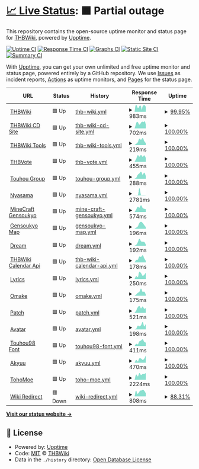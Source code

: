 # [📈 Live Status](https://thwiki.github.io/status): <!--live status--> **🟧 Partial outage**

This repository contains the open-source uptime monitor and status page for [THBWiki](https://thwiki.cc/), powered by [Upptime](https://github.com/upptime/upptime).

[![Uptime CI](https://github.com/thwiki/status/workflows/Uptime%20CI/badge.svg)](https://github.com/thwiki/status/actions?query=workflow%3A%22Uptime+CI%22)
[![Response Time CI](https://github.com/thwiki/status/workflows/Response%20Time%20CI/badge.svg)](https://github.com/thwiki/status/actions?query=workflow%3A%22Response+Time+CI%22)
[![Graphs CI](https://github.com/thwiki/status/workflows/Graphs%20CI/badge.svg)](https://github.com/thwiki/status/actions?query=workflow%3A%22Graphs+CI%22)
[![Static Site CI](https://github.com/thwiki/status/workflows/Static%20Site%20CI/badge.svg)](https://github.com/thwiki/status/actions?query=workflow%3A%22Static+Site+CI%22)
[![Summary CI](https://github.com/thwiki/status/workflows/Summary%20CI/badge.svg)](https://github.com/thwiki/status/actions?query=workflow%3A%22Summary+CI%22)

With [Upptime](https://upptime.js.org), you can get your own unlimited and free uptime monitor and status page, powered entirely by a GitHub repository. We use [Issues](https://github.com/thwiki/status/issues) as incident reports, [Actions](https://github.com/thwiki/status/actions) as uptime monitors, and [Pages](https://thwiki.github.io/status) for the status page.

<!--start: status pages-->
<!-- This summary is generated by Upptime (https://github.com/upptime/upptime) -->
<!-- Do not edit this manually, your changes will be overwritten -->
<!-- prettier-ignore -->
| URL | Status | History | Response Time | Uptime |
| --- | ------ | ------- | ------------- | ------ |
| <img alt="" src="https://icons.duckduckgo.com/ip3/thwiki.cc.ico" height="13"> [THBWiki](https://thwiki.cc/%E9%A6%96%E9%A1%B5) | 🟩 Up | [thb-wiki.yml](https://github.com/thwiki/status/commits/HEAD/history/thb-wiki.yml) | <details><summary><img alt="Response time graph" src="./graphs/thb-wiki/response-time-week.png" height="20"> 983ms</summary><br><a href="https://thwiki.github.io/status/history/thb-wiki"><img alt="Response time 2086" src="https://img.shields.io/endpoint?url=https%3A%2F%2Fraw.githubusercontent.com%2Fthwiki%2Fstatus%2FHEAD%2Fapi%2Fthb-wiki%2Fresponse-time.json"></a><br><a href="https://thwiki.github.io/status/history/thb-wiki"><img alt="24-hour response time 1125" src="https://img.shields.io/endpoint?url=https%3A%2F%2Fraw.githubusercontent.com%2Fthwiki%2Fstatus%2FHEAD%2Fapi%2Fthb-wiki%2Fresponse-time-day.json"></a><br><a href="https://thwiki.github.io/status/history/thb-wiki"><img alt="7-day response time 983" src="https://img.shields.io/endpoint?url=https%3A%2F%2Fraw.githubusercontent.com%2Fthwiki%2Fstatus%2FHEAD%2Fapi%2Fthb-wiki%2Fresponse-time-week.json"></a><br><a href="https://thwiki.github.io/status/history/thb-wiki"><img alt="30-day response time 1437" src="https://img.shields.io/endpoint?url=https%3A%2F%2Fraw.githubusercontent.com%2Fthwiki%2Fstatus%2FHEAD%2Fapi%2Fthb-wiki%2Fresponse-time-month.json"></a><br><a href="https://thwiki.github.io/status/history/thb-wiki"><img alt="1-year response time 1395" src="https://img.shields.io/endpoint?url=https%3A%2F%2Fraw.githubusercontent.com%2Fthwiki%2Fstatus%2FHEAD%2Fapi%2Fthb-wiki%2Fresponse-time-year.json"></a></details> | <details><summary><a href="https://thwiki.github.io/status/history/thb-wiki">99.95%</a></summary><a href="https://thwiki.github.io/status/history/thb-wiki"><img alt="All-time uptime 99.61%" src="https://img.shields.io/endpoint?url=https%3A%2F%2Fraw.githubusercontent.com%2Fthwiki%2Fstatus%2FHEAD%2Fapi%2Fthb-wiki%2Fuptime.json"></a><br><a href="https://thwiki.github.io/status/history/thb-wiki"><img alt="24-hour uptime 100.00%" src="https://img.shields.io/endpoint?url=https%3A%2F%2Fraw.githubusercontent.com%2Fthwiki%2Fstatus%2FHEAD%2Fapi%2Fthb-wiki%2Fuptime-day.json"></a><br><a href="https://thwiki.github.io/status/history/thb-wiki"><img alt="7-day uptime 99.95%" src="https://img.shields.io/endpoint?url=https%3A%2F%2Fraw.githubusercontent.com%2Fthwiki%2Fstatus%2FHEAD%2Fapi%2Fthb-wiki%2Fuptime-week.json"></a><br><a href="https://thwiki.github.io/status/history/thb-wiki"><img alt="30-day uptime 98.55%" src="https://img.shields.io/endpoint?url=https%3A%2F%2Fraw.githubusercontent.com%2Fthwiki%2Fstatus%2FHEAD%2Fapi%2Fthb-wiki%2Fuptime-month.json"></a><br><a href="https://thwiki.github.io/status/history/thb-wiki"><img alt="1-year uptime 99.49%" src="https://img.shields.io/endpoint?url=https%3A%2F%2Fraw.githubusercontent.com%2Fthwiki%2Fstatus%2FHEAD%2Fapi%2Fthb-wiki%2Fuptime-year.json"></a></details>
| <img alt="" src="https://icons.duckduckgo.com/ip3/cd.thwiki.cc.ico" height="13"> [THBWiki CD Site](https://cd.thwiki.cc/) | 🟩 Up | [thb-wiki-cd-site.yml](https://github.com/thwiki/status/commits/HEAD/history/thb-wiki-cd-site.yml) | <details><summary><img alt="Response time graph" src="./graphs/thb-wiki-cd-site/response-time-week.png" height="20"> 702ms</summary><br><a href="https://thwiki.github.io/status/history/thb-wiki-cd-site"><img alt="Response time 1393" src="https://img.shields.io/endpoint?url=https%3A%2F%2Fraw.githubusercontent.com%2Fthwiki%2Fstatus%2FHEAD%2Fapi%2Fthb-wiki-cd-site%2Fresponse-time.json"></a><br><a href="https://thwiki.github.io/status/history/thb-wiki-cd-site"><img alt="24-hour response time 751" src="https://img.shields.io/endpoint?url=https%3A%2F%2Fraw.githubusercontent.com%2Fthwiki%2Fstatus%2FHEAD%2Fapi%2Fthb-wiki-cd-site%2Fresponse-time-day.json"></a><br><a href="https://thwiki.github.io/status/history/thb-wiki-cd-site"><img alt="7-day response time 702" src="https://img.shields.io/endpoint?url=https%3A%2F%2Fraw.githubusercontent.com%2Fthwiki%2Fstatus%2FHEAD%2Fapi%2Fthb-wiki-cd-site%2Fresponse-time-week.json"></a><br><a href="https://thwiki.github.io/status/history/thb-wiki-cd-site"><img alt="30-day response time 699" src="https://img.shields.io/endpoint?url=https%3A%2F%2Fraw.githubusercontent.com%2Fthwiki%2Fstatus%2FHEAD%2Fapi%2Fthb-wiki-cd-site%2Fresponse-time-month.json"></a><br><a href="https://thwiki.github.io/status/history/thb-wiki-cd-site"><img alt="1-year response time 656" src="https://img.shields.io/endpoint?url=https%3A%2F%2Fraw.githubusercontent.com%2Fthwiki%2Fstatus%2FHEAD%2Fapi%2Fthb-wiki-cd-site%2Fresponse-time-year.json"></a></details> | <details><summary><a href="https://thwiki.github.io/status/history/thb-wiki-cd-site">100.00%</a></summary><a href="https://thwiki.github.io/status/history/thb-wiki-cd-site"><img alt="All-time uptime 99.86%" src="https://img.shields.io/endpoint?url=https%3A%2F%2Fraw.githubusercontent.com%2Fthwiki%2Fstatus%2FHEAD%2Fapi%2Fthb-wiki-cd-site%2Fuptime.json"></a><br><a href="https://thwiki.github.io/status/history/thb-wiki-cd-site"><img alt="24-hour uptime 100.00%" src="https://img.shields.io/endpoint?url=https%3A%2F%2Fraw.githubusercontent.com%2Fthwiki%2Fstatus%2FHEAD%2Fapi%2Fthb-wiki-cd-site%2Fuptime-day.json"></a><br><a href="https://thwiki.github.io/status/history/thb-wiki-cd-site"><img alt="7-day uptime 100.00%" src="https://img.shields.io/endpoint?url=https%3A%2F%2Fraw.githubusercontent.com%2Fthwiki%2Fstatus%2FHEAD%2Fapi%2Fthb-wiki-cd-site%2Fuptime-week.json"></a><br><a href="https://thwiki.github.io/status/history/thb-wiki-cd-site"><img alt="30-day uptime 99.97%" src="https://img.shields.io/endpoint?url=https%3A%2F%2Fraw.githubusercontent.com%2Fthwiki%2Fstatus%2FHEAD%2Fapi%2Fthb-wiki-cd-site%2Fuptime-month.json"></a><br><a href="https://thwiki.github.io/status/history/thb-wiki-cd-site"><img alt="1-year uptime 99.93%" src="https://img.shields.io/endpoint?url=https%3A%2F%2Fraw.githubusercontent.com%2Fthwiki%2Fstatus%2FHEAD%2Fapi%2Fthb-wiki-cd-site%2Fuptime-year.json"></a></details>
| <img alt="" src="https://icons.duckduckgo.com/ip3/tool.thwiki.cc.ico" height="13"> [THBWiki Tools](https://tool.thwiki.cc/) | 🟩 Up | [thb-wiki-tools.yml](https://github.com/thwiki/status/commits/HEAD/history/thb-wiki-tools.yml) | <details><summary><img alt="Response time graph" src="./graphs/thb-wiki-tools/response-time-week.png" height="20"> 219ms</summary><br><a href="https://thwiki.github.io/status/history/thb-wiki-tools"><img alt="Response time 208" src="https://img.shields.io/endpoint?url=https%3A%2F%2Fraw.githubusercontent.com%2Fthwiki%2Fstatus%2FHEAD%2Fapi%2Fthb-wiki-tools%2Fresponse-time.json"></a><br><a href="https://thwiki.github.io/status/history/thb-wiki-tools"><img alt="24-hour response time 252" src="https://img.shields.io/endpoint?url=https%3A%2F%2Fraw.githubusercontent.com%2Fthwiki%2Fstatus%2FHEAD%2Fapi%2Fthb-wiki-tools%2Fresponse-time-day.json"></a><br><a href="https://thwiki.github.io/status/history/thb-wiki-tools"><img alt="7-day response time 219" src="https://img.shields.io/endpoint?url=https%3A%2F%2Fraw.githubusercontent.com%2Fthwiki%2Fstatus%2FHEAD%2Fapi%2Fthb-wiki-tools%2Fresponse-time-week.json"></a><br><a href="https://thwiki.github.io/status/history/thb-wiki-tools"><img alt="30-day response time 204" src="https://img.shields.io/endpoint?url=https%3A%2F%2Fraw.githubusercontent.com%2Fthwiki%2Fstatus%2FHEAD%2Fapi%2Fthb-wiki-tools%2Fresponse-time-month.json"></a><br><a href="https://thwiki.github.io/status/history/thb-wiki-tools"><img alt="1-year response time 205" src="https://img.shields.io/endpoint?url=https%3A%2F%2Fraw.githubusercontent.com%2Fthwiki%2Fstatus%2FHEAD%2Fapi%2Fthb-wiki-tools%2Fresponse-time-year.json"></a></details> | <details><summary><a href="https://thwiki.github.io/status/history/thb-wiki-tools">100.00%</a></summary><a href="https://thwiki.github.io/status/history/thb-wiki-tools"><img alt="All-time uptime 99.97%" src="https://img.shields.io/endpoint?url=https%3A%2F%2Fraw.githubusercontent.com%2Fthwiki%2Fstatus%2FHEAD%2Fapi%2Fthb-wiki-tools%2Fuptime.json"></a><br><a href="https://thwiki.github.io/status/history/thb-wiki-tools"><img alt="24-hour uptime 100.00%" src="https://img.shields.io/endpoint?url=https%3A%2F%2Fraw.githubusercontent.com%2Fthwiki%2Fstatus%2FHEAD%2Fapi%2Fthb-wiki-tools%2Fuptime-day.json"></a><br><a href="https://thwiki.github.io/status/history/thb-wiki-tools"><img alt="7-day uptime 100.00%" src="https://img.shields.io/endpoint?url=https%3A%2F%2Fraw.githubusercontent.com%2Fthwiki%2Fstatus%2FHEAD%2Fapi%2Fthb-wiki-tools%2Fuptime-week.json"></a><br><a href="https://thwiki.github.io/status/history/thb-wiki-tools"><img alt="30-day uptime 100.00%" src="https://img.shields.io/endpoint?url=https%3A%2F%2Fraw.githubusercontent.com%2Fthwiki%2Fstatus%2FHEAD%2Fapi%2Fthb-wiki-tools%2Fuptime-month.json"></a><br><a href="https://thwiki.github.io/status/history/thb-wiki-tools"><img alt="1-year uptime 100.00%" src="https://img.shields.io/endpoint?url=https%3A%2F%2Fraw.githubusercontent.com%2Fthwiki%2Fstatus%2FHEAD%2Fapi%2Fthb-wiki-tools%2Fuptime-year.json"></a></details>
| <img alt="" src="https://icons.duckduckgo.com/ip3/touhou.vote.ico" height="13"> [THBVote](http://touhou.vote/) | 🟩 Up | [thb-vote.yml](https://github.com/thwiki/status/commits/HEAD/history/thb-vote.yml) | <details><summary><img alt="Response time graph" src="./graphs/thb-vote/response-time-week.png" height="20"> 455ms</summary><br><a href="https://thwiki.github.io/status/history/thb-vote"><img alt="Response time 469" src="https://img.shields.io/endpoint?url=https%3A%2F%2Fraw.githubusercontent.com%2Fthwiki%2Fstatus%2FHEAD%2Fapi%2Fthb-vote%2Fresponse-time.json"></a><br><a href="https://thwiki.github.io/status/history/thb-vote"><img alt="24-hour response time 504" src="https://img.shields.io/endpoint?url=https%3A%2F%2Fraw.githubusercontent.com%2Fthwiki%2Fstatus%2FHEAD%2Fapi%2Fthb-vote%2Fresponse-time-day.json"></a><br><a href="https://thwiki.github.io/status/history/thb-vote"><img alt="7-day response time 455" src="https://img.shields.io/endpoint?url=https%3A%2F%2Fraw.githubusercontent.com%2Fthwiki%2Fstatus%2FHEAD%2Fapi%2Fthb-vote%2Fresponse-time-week.json"></a><br><a href="https://thwiki.github.io/status/history/thb-vote"><img alt="30-day response time 454" src="https://img.shields.io/endpoint?url=https%3A%2F%2Fraw.githubusercontent.com%2Fthwiki%2Fstatus%2FHEAD%2Fapi%2Fthb-vote%2Fresponse-time-month.json"></a><br><a href="https://thwiki.github.io/status/history/thb-vote"><img alt="1-year response time 486" src="https://img.shields.io/endpoint?url=https%3A%2F%2Fraw.githubusercontent.com%2Fthwiki%2Fstatus%2FHEAD%2Fapi%2Fthb-vote%2Fresponse-time-year.json"></a></details> | <details><summary><a href="https://thwiki.github.io/status/history/thb-vote">100.00%</a></summary><a href="https://thwiki.github.io/status/history/thb-vote"><img alt="All-time uptime 99.93%" src="https://img.shields.io/endpoint?url=https%3A%2F%2Fraw.githubusercontent.com%2Fthwiki%2Fstatus%2FHEAD%2Fapi%2Fthb-vote%2Fuptime.json"></a><br><a href="https://thwiki.github.io/status/history/thb-vote"><img alt="24-hour uptime 100.00%" src="https://img.shields.io/endpoint?url=https%3A%2F%2Fraw.githubusercontent.com%2Fthwiki%2Fstatus%2FHEAD%2Fapi%2Fthb-vote%2Fuptime-day.json"></a><br><a href="https://thwiki.github.io/status/history/thb-vote"><img alt="7-day uptime 100.00%" src="https://img.shields.io/endpoint?url=https%3A%2F%2Fraw.githubusercontent.com%2Fthwiki%2Fstatus%2FHEAD%2Fapi%2Fthb-vote%2Fuptime-week.json"></a><br><a href="https://thwiki.github.io/status/history/thb-vote"><img alt="30-day uptime 100.00%" src="https://img.shields.io/endpoint?url=https%3A%2F%2Fraw.githubusercontent.com%2Fthwiki%2Fstatus%2FHEAD%2Fapi%2Fthb-vote%2Fuptime-month.json"></a><br><a href="https://thwiki.github.io/status/history/thb-vote"><img alt="1-year uptime 100.00%" src="https://img.shields.io/endpoint?url=https%3A%2F%2Fraw.githubusercontent.com%2Fthwiki%2Fstatus%2FHEAD%2Fapi%2Fthb-vote%2Fuptime-year.json"></a></details>
| <img alt="" src="https://icons.duckduckgo.com/ip3/touhou.group.ico" height="13"> [Touhou Group](https://touhou.group/) | 🟩 Up | [touhou-group.yml](https://github.com/thwiki/status/commits/HEAD/history/touhou-group.yml) | <details><summary><img alt="Response time graph" src="./graphs/touhou-group/response-time-week.png" height="20"> 288ms</summary><br><a href="https://thwiki.github.io/status/history/touhou-group"><img alt="Response time 291" src="https://img.shields.io/endpoint?url=https%3A%2F%2Fraw.githubusercontent.com%2Fthwiki%2Fstatus%2FHEAD%2Fapi%2Ftouhou-group%2Fresponse-time.json"></a><br><a href="https://thwiki.github.io/status/history/touhou-group"><img alt="24-hour response time 451" src="https://img.shields.io/endpoint?url=https%3A%2F%2Fraw.githubusercontent.com%2Fthwiki%2Fstatus%2FHEAD%2Fapi%2Ftouhou-group%2Fresponse-time-day.json"></a><br><a href="https://thwiki.github.io/status/history/touhou-group"><img alt="7-day response time 288" src="https://img.shields.io/endpoint?url=https%3A%2F%2Fraw.githubusercontent.com%2Fthwiki%2Fstatus%2FHEAD%2Fapi%2Ftouhou-group%2Fresponse-time-week.json"></a><br><a href="https://thwiki.github.io/status/history/touhou-group"><img alt="30-day response time 379" src="https://img.shields.io/endpoint?url=https%3A%2F%2Fraw.githubusercontent.com%2Fthwiki%2Fstatus%2FHEAD%2Fapi%2Ftouhou-group%2Fresponse-time-month.json"></a><br><a href="https://thwiki.github.io/status/history/touhou-group"><img alt="1-year response time 311" src="https://img.shields.io/endpoint?url=https%3A%2F%2Fraw.githubusercontent.com%2Fthwiki%2Fstatus%2FHEAD%2Fapi%2Ftouhou-group%2Fresponse-time-year.json"></a></details> | <details><summary><a href="https://thwiki.github.io/status/history/touhou-group">100.00%</a></summary><a href="https://thwiki.github.io/status/history/touhou-group"><img alt="All-time uptime 99.97%" src="https://img.shields.io/endpoint?url=https%3A%2F%2Fraw.githubusercontent.com%2Fthwiki%2Fstatus%2FHEAD%2Fapi%2Ftouhou-group%2Fuptime.json"></a><br><a href="https://thwiki.github.io/status/history/touhou-group"><img alt="24-hour uptime 100.00%" src="https://img.shields.io/endpoint?url=https%3A%2F%2Fraw.githubusercontent.com%2Fthwiki%2Fstatus%2FHEAD%2Fapi%2Ftouhou-group%2Fuptime-day.json"></a><br><a href="https://thwiki.github.io/status/history/touhou-group"><img alt="7-day uptime 100.00%" src="https://img.shields.io/endpoint?url=https%3A%2F%2Fraw.githubusercontent.com%2Fthwiki%2Fstatus%2FHEAD%2Fapi%2Ftouhou-group%2Fuptime-week.json"></a><br><a href="https://thwiki.github.io/status/history/touhou-group"><img alt="30-day uptime 100.00%" src="https://img.shields.io/endpoint?url=https%3A%2F%2Fraw.githubusercontent.com%2Fthwiki%2Fstatus%2FHEAD%2Fapi%2Ftouhou-group%2Fuptime-month.json"></a><br><a href="https://thwiki.github.io/status/history/touhou-group"><img alt="1-year uptime 99.99%" src="https://img.shields.io/endpoint?url=https%3A%2F%2Fraw.githubusercontent.com%2Fthwiki%2Fstatus%2FHEAD%2Fapi%2Ftouhou-group%2Fuptime-year.json"></a></details>
| <img alt="" src="https://icons.duckduckgo.com/ip3/bbs.nyasama.com.ico" height="13"> [Nyasama](https://bbs.nyasama.com/) | 🟩 Up | [nyasama.yml](https://github.com/thwiki/status/commits/HEAD/history/nyasama.yml) | <details><summary><img alt="Response time graph" src="./graphs/nyasama/response-time-week.png" height="20"> 2781ms</summary><br><a href="https://thwiki.github.io/status/history/nyasama"><img alt="Response time 981" src="https://img.shields.io/endpoint?url=https%3A%2F%2Fraw.githubusercontent.com%2Fthwiki%2Fstatus%2FHEAD%2Fapi%2Fnyasama%2Fresponse-time.json"></a><br><a href="https://thwiki.github.io/status/history/nyasama"><img alt="24-hour response time 561" src="https://img.shields.io/endpoint?url=https%3A%2F%2Fraw.githubusercontent.com%2Fthwiki%2Fstatus%2FHEAD%2Fapi%2Fnyasama%2Fresponse-time-day.json"></a><br><a href="https://thwiki.github.io/status/history/nyasama"><img alt="7-day response time 2781" src="https://img.shields.io/endpoint?url=https%3A%2F%2Fraw.githubusercontent.com%2Fthwiki%2Fstatus%2FHEAD%2Fapi%2Fnyasama%2Fresponse-time-week.json"></a><br><a href="https://thwiki.github.io/status/history/nyasama"><img alt="30-day response time 900" src="https://img.shields.io/endpoint?url=https%3A%2F%2Fraw.githubusercontent.com%2Fthwiki%2Fstatus%2FHEAD%2Fapi%2Fnyasama%2Fresponse-time-month.json"></a><br><a href="https://thwiki.github.io/status/history/nyasama"><img alt="1-year response time 912" src="https://img.shields.io/endpoint?url=https%3A%2F%2Fraw.githubusercontent.com%2Fthwiki%2Fstatus%2FHEAD%2Fapi%2Fnyasama%2Fresponse-time-year.json"></a></details> | <details><summary><a href="https://thwiki.github.io/status/history/nyasama">100.00%</a></summary><a href="https://thwiki.github.io/status/history/nyasama"><img alt="All-time uptime 99.91%" src="https://img.shields.io/endpoint?url=https%3A%2F%2Fraw.githubusercontent.com%2Fthwiki%2Fstatus%2FHEAD%2Fapi%2Fnyasama%2Fuptime.json"></a><br><a href="https://thwiki.github.io/status/history/nyasama"><img alt="24-hour uptime 100.00%" src="https://img.shields.io/endpoint?url=https%3A%2F%2Fraw.githubusercontent.com%2Fthwiki%2Fstatus%2FHEAD%2Fapi%2Fnyasama%2Fuptime-day.json"></a><br><a href="https://thwiki.github.io/status/history/nyasama"><img alt="7-day uptime 100.00%" src="https://img.shields.io/endpoint?url=https%3A%2F%2Fraw.githubusercontent.com%2Fthwiki%2Fstatus%2FHEAD%2Fapi%2Fnyasama%2Fuptime-week.json"></a><br><a href="https://thwiki.github.io/status/history/nyasama"><img alt="30-day uptime 99.93%" src="https://img.shields.io/endpoint?url=https%3A%2F%2Fraw.githubusercontent.com%2Fthwiki%2Fstatus%2FHEAD%2Fapi%2Fnyasama%2Fuptime-month.json"></a><br><a href="https://thwiki.github.io/status/history/nyasama"><img alt="1-year uptime 99.86%" src="https://img.shields.io/endpoint?url=https%3A%2F%2Fraw.githubusercontent.com%2Fthwiki%2Fstatus%2FHEAD%2Fapi%2Fnyasama%2Fuptime-year.json"></a></details>
| <img alt="" src="https://icons.duckduckgo.com/ip3/gensoukyo.moe.ico" height="13"> [MineCraft Gensoukyo](https://gensoukyo.moe/) | 🟩 Up | [mine-craft-gensoukyo.yml](https://github.com/thwiki/status/commits/HEAD/history/mine-craft-gensoukyo.yml) | <details><summary><img alt="Response time graph" src="./graphs/mine-craft-gensoukyo/response-time-week.png" height="20"> 574ms</summary><br><a href="https://thwiki.github.io/status/history/mine-craft-gensoukyo"><img alt="Response time 726" src="https://img.shields.io/endpoint?url=https%3A%2F%2Fraw.githubusercontent.com%2Fthwiki%2Fstatus%2FHEAD%2Fapi%2Fmine-craft-gensoukyo%2Fresponse-time.json"></a><br><a href="https://thwiki.github.io/status/history/mine-craft-gensoukyo"><img alt="24-hour response time 833" src="https://img.shields.io/endpoint?url=https%3A%2F%2Fraw.githubusercontent.com%2Fthwiki%2Fstatus%2FHEAD%2Fapi%2Fmine-craft-gensoukyo%2Fresponse-time-day.json"></a><br><a href="https://thwiki.github.io/status/history/mine-craft-gensoukyo"><img alt="7-day response time 574" src="https://img.shields.io/endpoint?url=https%3A%2F%2Fraw.githubusercontent.com%2Fthwiki%2Fstatus%2FHEAD%2Fapi%2Fmine-craft-gensoukyo%2Fresponse-time-week.json"></a><br><a href="https://thwiki.github.io/status/history/mine-craft-gensoukyo"><img alt="30-day response time 456" src="https://img.shields.io/endpoint?url=https%3A%2F%2Fraw.githubusercontent.com%2Fthwiki%2Fstatus%2FHEAD%2Fapi%2Fmine-craft-gensoukyo%2Fresponse-time-month.json"></a><br><a href="https://thwiki.github.io/status/history/mine-craft-gensoukyo"><img alt="1-year response time 724" src="https://img.shields.io/endpoint?url=https%3A%2F%2Fraw.githubusercontent.com%2Fthwiki%2Fstatus%2FHEAD%2Fapi%2Fmine-craft-gensoukyo%2Fresponse-time-year.json"></a></details> | <details><summary><a href="https://thwiki.github.io/status/history/mine-craft-gensoukyo">100.00%</a></summary><a href="https://thwiki.github.io/status/history/mine-craft-gensoukyo"><img alt="All-time uptime 99.54%" src="https://img.shields.io/endpoint?url=https%3A%2F%2Fraw.githubusercontent.com%2Fthwiki%2Fstatus%2FHEAD%2Fapi%2Fmine-craft-gensoukyo%2Fuptime.json"></a><br><a href="https://thwiki.github.io/status/history/mine-craft-gensoukyo"><img alt="24-hour uptime 100.00%" src="https://img.shields.io/endpoint?url=https%3A%2F%2Fraw.githubusercontent.com%2Fthwiki%2Fstatus%2FHEAD%2Fapi%2Fmine-craft-gensoukyo%2Fuptime-day.json"></a><br><a href="https://thwiki.github.io/status/history/mine-craft-gensoukyo"><img alt="7-day uptime 100.00%" src="https://img.shields.io/endpoint?url=https%3A%2F%2Fraw.githubusercontent.com%2Fthwiki%2Fstatus%2FHEAD%2Fapi%2Fmine-craft-gensoukyo%2Fuptime-week.json"></a><br><a href="https://thwiki.github.io/status/history/mine-craft-gensoukyo"><img alt="30-day uptime 99.99%" src="https://img.shields.io/endpoint?url=https%3A%2F%2Fraw.githubusercontent.com%2Fthwiki%2Fstatus%2FHEAD%2Fapi%2Fmine-craft-gensoukyo%2Fuptime-month.json"></a><br><a href="https://thwiki.github.io/status/history/mine-craft-gensoukyo"><img alt="1-year uptime 98.81%" src="https://img.shields.io/endpoint?url=https%3A%2F%2Fraw.githubusercontent.com%2Fthwiki%2Fstatus%2FHEAD%2Fapi%2Fmine-craft-gensoukyo%2Fuptime-year.json"></a></details>
| <img alt="" src="https://icons.duckduckgo.com/ip3/map.thwiki.cc.ico" height="13"> [Gensoukyo Map](https://map.thwiki.cc/) | 🟩 Up | [gensoukyo-map.yml](https://github.com/thwiki/status/commits/HEAD/history/gensoukyo-map.yml) | <details><summary><img alt="Response time graph" src="./graphs/gensoukyo-map/response-time-week.png" height="20"> 196ms</summary><br><a href="https://thwiki.github.io/status/history/gensoukyo-map"><img alt="Response time 297" src="https://img.shields.io/endpoint?url=https%3A%2F%2Fraw.githubusercontent.com%2Fthwiki%2Fstatus%2FHEAD%2Fapi%2Fgensoukyo-map%2Fresponse-time.json"></a><br><a href="https://thwiki.github.io/status/history/gensoukyo-map"><img alt="24-hour response time 164" src="https://img.shields.io/endpoint?url=https%3A%2F%2Fraw.githubusercontent.com%2Fthwiki%2Fstatus%2FHEAD%2Fapi%2Fgensoukyo-map%2Fresponse-time-day.json"></a><br><a href="https://thwiki.github.io/status/history/gensoukyo-map"><img alt="7-day response time 196" src="https://img.shields.io/endpoint?url=https%3A%2F%2Fraw.githubusercontent.com%2Fthwiki%2Fstatus%2FHEAD%2Fapi%2Fgensoukyo-map%2Fresponse-time-week.json"></a><br><a href="https://thwiki.github.io/status/history/gensoukyo-map"><img alt="30-day response time 187" src="https://img.shields.io/endpoint?url=https%3A%2F%2Fraw.githubusercontent.com%2Fthwiki%2Fstatus%2FHEAD%2Fapi%2Fgensoukyo-map%2Fresponse-time-month.json"></a><br><a href="https://thwiki.github.io/status/history/gensoukyo-map"><img alt="1-year response time 227" src="https://img.shields.io/endpoint?url=https%3A%2F%2Fraw.githubusercontent.com%2Fthwiki%2Fstatus%2FHEAD%2Fapi%2Fgensoukyo-map%2Fresponse-time-year.json"></a></details> | <details><summary><a href="https://thwiki.github.io/status/history/gensoukyo-map">100.00%</a></summary><a href="https://thwiki.github.io/status/history/gensoukyo-map"><img alt="All-time uptime 99.96%" src="https://img.shields.io/endpoint?url=https%3A%2F%2Fraw.githubusercontent.com%2Fthwiki%2Fstatus%2FHEAD%2Fapi%2Fgensoukyo-map%2Fuptime.json"></a><br><a href="https://thwiki.github.io/status/history/gensoukyo-map"><img alt="24-hour uptime 100.00%" src="https://img.shields.io/endpoint?url=https%3A%2F%2Fraw.githubusercontent.com%2Fthwiki%2Fstatus%2FHEAD%2Fapi%2Fgensoukyo-map%2Fuptime-day.json"></a><br><a href="https://thwiki.github.io/status/history/gensoukyo-map"><img alt="7-day uptime 100.00%" src="https://img.shields.io/endpoint?url=https%3A%2F%2Fraw.githubusercontent.com%2Fthwiki%2Fstatus%2FHEAD%2Fapi%2Fgensoukyo-map%2Fuptime-week.json"></a><br><a href="https://thwiki.github.io/status/history/gensoukyo-map"><img alt="30-day uptime 100.00%" src="https://img.shields.io/endpoint?url=https%3A%2F%2Fraw.githubusercontent.com%2Fthwiki%2Fstatus%2FHEAD%2Fapi%2Fgensoukyo-map%2Fuptime-month.json"></a><br><a href="https://thwiki.github.io/status/history/gensoukyo-map"><img alt="1-year uptime 99.99%" src="https://img.shields.io/endpoint?url=https%3A%2F%2Fraw.githubusercontent.com%2Fthwiki%2Fstatus%2FHEAD%2Fapi%2Fgensoukyo-map%2Fuptime-year.json"></a></details>
| <img alt="" src="https://icons.duckduckgo.com/ip3/dream.thwiki.cc.ico" height="13"> [Dream](https://dream.thwiki.cc/) | 🟩 Up | [dream.yml](https://github.com/thwiki/status/commits/HEAD/history/dream.yml) | <details><summary><img alt="Response time graph" src="./graphs/dream/response-time-week.png" height="20"> 192ms</summary><br><a href="https://thwiki.github.io/status/history/dream"><img alt="Response time 186" src="https://img.shields.io/endpoint?url=https%3A%2F%2Fraw.githubusercontent.com%2Fthwiki%2Fstatus%2FHEAD%2Fapi%2Fdream%2Fresponse-time.json"></a><br><a href="https://thwiki.github.io/status/history/dream"><img alt="24-hour response time 234" src="https://img.shields.io/endpoint?url=https%3A%2F%2Fraw.githubusercontent.com%2Fthwiki%2Fstatus%2FHEAD%2Fapi%2Fdream%2Fresponse-time-day.json"></a><br><a href="https://thwiki.github.io/status/history/dream"><img alt="7-day response time 192" src="https://img.shields.io/endpoint?url=https%3A%2F%2Fraw.githubusercontent.com%2Fthwiki%2Fstatus%2FHEAD%2Fapi%2Fdream%2Fresponse-time-week.json"></a><br><a href="https://thwiki.github.io/status/history/dream"><img alt="30-day response time 175" src="https://img.shields.io/endpoint?url=https%3A%2F%2Fraw.githubusercontent.com%2Fthwiki%2Fstatus%2FHEAD%2Fapi%2Fdream%2Fresponse-time-month.json"></a><br><a href="https://thwiki.github.io/status/history/dream"><img alt="1-year response time 186" src="https://img.shields.io/endpoint?url=https%3A%2F%2Fraw.githubusercontent.com%2Fthwiki%2Fstatus%2FHEAD%2Fapi%2Fdream%2Fresponse-time-year.json"></a></details> | <details><summary><a href="https://thwiki.github.io/status/history/dream">100.00%</a></summary><a href="https://thwiki.github.io/status/history/dream"><img alt="All-time uptime 100.00%" src="https://img.shields.io/endpoint?url=https%3A%2F%2Fraw.githubusercontent.com%2Fthwiki%2Fstatus%2FHEAD%2Fapi%2Fdream%2Fuptime.json"></a><br><a href="https://thwiki.github.io/status/history/dream"><img alt="24-hour uptime 100.00%" src="https://img.shields.io/endpoint?url=https%3A%2F%2Fraw.githubusercontent.com%2Fthwiki%2Fstatus%2FHEAD%2Fapi%2Fdream%2Fuptime-day.json"></a><br><a href="https://thwiki.github.io/status/history/dream"><img alt="7-day uptime 100.00%" src="https://img.shields.io/endpoint?url=https%3A%2F%2Fraw.githubusercontent.com%2Fthwiki%2Fstatus%2FHEAD%2Fapi%2Fdream%2Fuptime-week.json"></a><br><a href="https://thwiki.github.io/status/history/dream"><img alt="30-day uptime 100.00%" src="https://img.shields.io/endpoint?url=https%3A%2F%2Fraw.githubusercontent.com%2Fthwiki%2Fstatus%2FHEAD%2Fapi%2Fdream%2Fuptime-month.json"></a><br><a href="https://thwiki.github.io/status/history/dream"><img alt="1-year uptime 100.00%" src="https://img.shields.io/endpoint?url=https%3A%2F%2Fraw.githubusercontent.com%2Fthwiki%2Fstatus%2FHEAD%2Fapi%2Fdream%2Fuptime-year.json"></a></details>
| <img alt="" src="https://icons.duckduckgo.com/ip3/calendar.thwiki.cc.ico" height="13"> [THBWiki Calendar Api](https://calendar.thwiki.cc/) | 🟩 Up | [thb-wiki-calendar-api.yml](https://github.com/thwiki/status/commits/HEAD/history/thb-wiki-calendar-api.yml) | <details><summary><img alt="Response time graph" src="./graphs/thb-wiki-calendar-api/response-time-week.png" height="20"> 178ms</summary><br><a href="https://thwiki.github.io/status/history/thb-wiki-calendar-api"><img alt="Response time 175" src="https://img.shields.io/endpoint?url=https%3A%2F%2Fraw.githubusercontent.com%2Fthwiki%2Fstatus%2FHEAD%2Fapi%2Fthb-wiki-calendar-api%2Fresponse-time.json"></a><br><a href="https://thwiki.github.io/status/history/thb-wiki-calendar-api"><img alt="24-hour response time 179" src="https://img.shields.io/endpoint?url=https%3A%2F%2Fraw.githubusercontent.com%2Fthwiki%2Fstatus%2FHEAD%2Fapi%2Fthb-wiki-calendar-api%2Fresponse-time-day.json"></a><br><a href="https://thwiki.github.io/status/history/thb-wiki-calendar-api"><img alt="7-day response time 178" src="https://img.shields.io/endpoint?url=https%3A%2F%2Fraw.githubusercontent.com%2Fthwiki%2Fstatus%2FHEAD%2Fapi%2Fthb-wiki-calendar-api%2Fresponse-time-week.json"></a><br><a href="https://thwiki.github.io/status/history/thb-wiki-calendar-api"><img alt="30-day response time 176" src="https://img.shields.io/endpoint?url=https%3A%2F%2Fraw.githubusercontent.com%2Fthwiki%2Fstatus%2FHEAD%2Fapi%2Fthb-wiki-calendar-api%2Fresponse-time-month.json"></a><br><a href="https://thwiki.github.io/status/history/thb-wiki-calendar-api"><img alt="1-year response time 172" src="https://img.shields.io/endpoint?url=https%3A%2F%2Fraw.githubusercontent.com%2Fthwiki%2Fstatus%2FHEAD%2Fapi%2Fthb-wiki-calendar-api%2Fresponse-time-year.json"></a></details> | <details><summary><a href="https://thwiki.github.io/status/history/thb-wiki-calendar-api">100.00%</a></summary><a href="https://thwiki.github.io/status/history/thb-wiki-calendar-api"><img alt="All-time uptime 100.00%" src="https://img.shields.io/endpoint?url=https%3A%2F%2Fraw.githubusercontent.com%2Fthwiki%2Fstatus%2FHEAD%2Fapi%2Fthb-wiki-calendar-api%2Fuptime.json"></a><br><a href="https://thwiki.github.io/status/history/thb-wiki-calendar-api"><img alt="24-hour uptime 100.00%" src="https://img.shields.io/endpoint?url=https%3A%2F%2Fraw.githubusercontent.com%2Fthwiki%2Fstatus%2FHEAD%2Fapi%2Fthb-wiki-calendar-api%2Fuptime-day.json"></a><br><a href="https://thwiki.github.io/status/history/thb-wiki-calendar-api"><img alt="7-day uptime 100.00%" src="https://img.shields.io/endpoint?url=https%3A%2F%2Fraw.githubusercontent.com%2Fthwiki%2Fstatus%2FHEAD%2Fapi%2Fthb-wiki-calendar-api%2Fuptime-week.json"></a><br><a href="https://thwiki.github.io/status/history/thb-wiki-calendar-api"><img alt="30-day uptime 100.00%" src="https://img.shields.io/endpoint?url=https%3A%2F%2Fraw.githubusercontent.com%2Fthwiki%2Fstatus%2FHEAD%2Fapi%2Fthb-wiki-calendar-api%2Fuptime-month.json"></a><br><a href="https://thwiki.github.io/status/history/thb-wiki-calendar-api"><img alt="1-year uptime 100.00%" src="https://img.shields.io/endpoint?url=https%3A%2F%2Fraw.githubusercontent.com%2Fthwiki%2Fstatus%2FHEAD%2Fapi%2Fthb-wiki-calendar-api%2Fuptime-year.json"></a></details>
| <img alt="" src="https://icons.duckduckgo.com/ip3/lyrics.thwiki.cc.ico" height="13"> [Lyrics](https://lyrics.thwiki.cc/) | 🟩 Up | [lyrics.yml](https://github.com/thwiki/status/commits/HEAD/history/lyrics.yml) | <details><summary><img alt="Response time graph" src="./graphs/lyrics/response-time-week.png" height="20"> 250ms</summary><br><a href="https://thwiki.github.io/status/history/lyrics"><img alt="Response time 232" src="https://img.shields.io/endpoint?url=https%3A%2F%2Fraw.githubusercontent.com%2Fthwiki%2Fstatus%2FHEAD%2Fapi%2Flyrics%2Fresponse-time.json"></a><br><a href="https://thwiki.github.io/status/history/lyrics"><img alt="24-hour response time 213" src="https://img.shields.io/endpoint?url=https%3A%2F%2Fraw.githubusercontent.com%2Fthwiki%2Fstatus%2FHEAD%2Fapi%2Flyrics%2Fresponse-time-day.json"></a><br><a href="https://thwiki.github.io/status/history/lyrics"><img alt="7-day response time 250" src="https://img.shields.io/endpoint?url=https%3A%2F%2Fraw.githubusercontent.com%2Fthwiki%2Fstatus%2FHEAD%2Fapi%2Flyrics%2Fresponse-time-week.json"></a><br><a href="https://thwiki.github.io/status/history/lyrics"><img alt="30-day response time 238" src="https://img.shields.io/endpoint?url=https%3A%2F%2Fraw.githubusercontent.com%2Fthwiki%2Fstatus%2FHEAD%2Fapi%2Flyrics%2Fresponse-time-month.json"></a><br><a href="https://thwiki.github.io/status/history/lyrics"><img alt="1-year response time 234" src="https://img.shields.io/endpoint?url=https%3A%2F%2Fraw.githubusercontent.com%2Fthwiki%2Fstatus%2FHEAD%2Fapi%2Flyrics%2Fresponse-time-year.json"></a></details> | <details><summary><a href="https://thwiki.github.io/status/history/lyrics">100.00%</a></summary><a href="https://thwiki.github.io/status/history/lyrics"><img alt="All-time uptime 99.99%" src="https://img.shields.io/endpoint?url=https%3A%2F%2Fraw.githubusercontent.com%2Fthwiki%2Fstatus%2FHEAD%2Fapi%2Flyrics%2Fuptime.json"></a><br><a href="https://thwiki.github.io/status/history/lyrics"><img alt="24-hour uptime 100.00%" src="https://img.shields.io/endpoint?url=https%3A%2F%2Fraw.githubusercontent.com%2Fthwiki%2Fstatus%2FHEAD%2Fapi%2Flyrics%2Fuptime-day.json"></a><br><a href="https://thwiki.github.io/status/history/lyrics"><img alt="7-day uptime 100.00%" src="https://img.shields.io/endpoint?url=https%3A%2F%2Fraw.githubusercontent.com%2Fthwiki%2Fstatus%2FHEAD%2Fapi%2Flyrics%2Fuptime-week.json"></a><br><a href="https://thwiki.github.io/status/history/lyrics"><img alt="30-day uptime 100.00%" src="https://img.shields.io/endpoint?url=https%3A%2F%2Fraw.githubusercontent.com%2Fthwiki%2Fstatus%2FHEAD%2Fapi%2Flyrics%2Fuptime-month.json"></a><br><a href="https://thwiki.github.io/status/history/lyrics"><img alt="1-year uptime 99.99%" src="https://img.shields.io/endpoint?url=https%3A%2F%2Fraw.githubusercontent.com%2Fthwiki%2Fstatus%2FHEAD%2Fapi%2Flyrics%2Fuptime-year.json"></a></details>
| <img alt="" src="https://icons.duckduckgo.com/ip3/omake.thwiki.cc.ico" height="13"> [Omake](https://omake.thwiki.cc/) | 🟩 Up | [omake.yml](https://github.com/thwiki/status/commits/HEAD/history/omake.yml) | <details><summary><img alt="Response time graph" src="./graphs/omake/response-time-week.png" height="20"> 175ms</summary><br><a href="https://thwiki.github.io/status/history/omake"><img alt="Response time 213" src="https://img.shields.io/endpoint?url=https%3A%2F%2Fraw.githubusercontent.com%2Fthwiki%2Fstatus%2FHEAD%2Fapi%2Fomake%2Fresponse-time.json"></a><br><a href="https://thwiki.github.io/status/history/omake"><img alt="24-hour response time 165" src="https://img.shields.io/endpoint?url=https%3A%2F%2Fraw.githubusercontent.com%2Fthwiki%2Fstatus%2FHEAD%2Fapi%2Fomake%2Fresponse-time-day.json"></a><br><a href="https://thwiki.github.io/status/history/omake"><img alt="7-day response time 175" src="https://img.shields.io/endpoint?url=https%3A%2F%2Fraw.githubusercontent.com%2Fthwiki%2Fstatus%2FHEAD%2Fapi%2Fomake%2Fresponse-time-week.json"></a><br><a href="https://thwiki.github.io/status/history/omake"><img alt="30-day response time 192" src="https://img.shields.io/endpoint?url=https%3A%2F%2Fraw.githubusercontent.com%2Fthwiki%2Fstatus%2FHEAD%2Fapi%2Fomake%2Fresponse-time-month.json"></a><br><a href="https://thwiki.github.io/status/history/omake"><img alt="1-year response time 212" src="https://img.shields.io/endpoint?url=https%3A%2F%2Fraw.githubusercontent.com%2Fthwiki%2Fstatus%2FHEAD%2Fapi%2Fomake%2Fresponse-time-year.json"></a></details> | <details><summary><a href="https://thwiki.github.io/status/history/omake">100.00%</a></summary><a href="https://thwiki.github.io/status/history/omake"><img alt="All-time uptime 100.00%" src="https://img.shields.io/endpoint?url=https%3A%2F%2Fraw.githubusercontent.com%2Fthwiki%2Fstatus%2FHEAD%2Fapi%2Fomake%2Fuptime.json"></a><br><a href="https://thwiki.github.io/status/history/omake"><img alt="24-hour uptime 100.00%" src="https://img.shields.io/endpoint?url=https%3A%2F%2Fraw.githubusercontent.com%2Fthwiki%2Fstatus%2FHEAD%2Fapi%2Fomake%2Fuptime-day.json"></a><br><a href="https://thwiki.github.io/status/history/omake"><img alt="7-day uptime 100.00%" src="https://img.shields.io/endpoint?url=https%3A%2F%2Fraw.githubusercontent.com%2Fthwiki%2Fstatus%2FHEAD%2Fapi%2Fomake%2Fuptime-week.json"></a><br><a href="https://thwiki.github.io/status/history/omake"><img alt="30-day uptime 100.00%" src="https://img.shields.io/endpoint?url=https%3A%2F%2Fraw.githubusercontent.com%2Fthwiki%2Fstatus%2FHEAD%2Fapi%2Fomake%2Fuptime-month.json"></a><br><a href="https://thwiki.github.io/status/history/omake"><img alt="1-year uptime 100.00%" src="https://img.shields.io/endpoint?url=https%3A%2F%2Fraw.githubusercontent.com%2Fthwiki%2Fstatus%2FHEAD%2Fapi%2Fomake%2Fuptime-year.json"></a></details>
| <img alt="" src="https://icons.duckduckgo.com/ip3/patch.thwiki.cc.ico" height="13"> [Patch](https://patch.thwiki.cc/) | 🟩 Up | [patch.yml](https://github.com/thwiki/status/commits/HEAD/history/patch.yml) | <details><summary><img alt="Response time graph" src="./graphs/patch/response-time-week.png" height="20"> 521ms</summary><br><a href="https://thwiki.github.io/status/history/patch"><img alt="Response time 566" src="https://img.shields.io/endpoint?url=https%3A%2F%2Fraw.githubusercontent.com%2Fthwiki%2Fstatus%2FHEAD%2Fapi%2Fpatch%2Fresponse-time.json"></a><br><a href="https://thwiki.github.io/status/history/patch"><img alt="24-hour response time 723" src="https://img.shields.io/endpoint?url=https%3A%2F%2Fraw.githubusercontent.com%2Fthwiki%2Fstatus%2FHEAD%2Fapi%2Fpatch%2Fresponse-time-day.json"></a><br><a href="https://thwiki.github.io/status/history/patch"><img alt="7-day response time 521" src="https://img.shields.io/endpoint?url=https%3A%2F%2Fraw.githubusercontent.com%2Fthwiki%2Fstatus%2FHEAD%2Fapi%2Fpatch%2Fresponse-time-week.json"></a><br><a href="https://thwiki.github.io/status/history/patch"><img alt="30-day response time 491" src="https://img.shields.io/endpoint?url=https%3A%2F%2Fraw.githubusercontent.com%2Fthwiki%2Fstatus%2FHEAD%2Fapi%2Fpatch%2Fresponse-time-month.json"></a><br><a href="https://thwiki.github.io/status/history/patch"><img alt="1-year response time 573" src="https://img.shields.io/endpoint?url=https%3A%2F%2Fraw.githubusercontent.com%2Fthwiki%2Fstatus%2FHEAD%2Fapi%2Fpatch%2Fresponse-time-year.json"></a></details> | <details><summary><a href="https://thwiki.github.io/status/history/patch">100.00%</a></summary><a href="https://thwiki.github.io/status/history/patch"><img alt="All-time uptime 98.90%" src="https://img.shields.io/endpoint?url=https%3A%2F%2Fraw.githubusercontent.com%2Fthwiki%2Fstatus%2FHEAD%2Fapi%2Fpatch%2Fuptime.json"></a><br><a href="https://thwiki.github.io/status/history/patch"><img alt="24-hour uptime 100.00%" src="https://img.shields.io/endpoint?url=https%3A%2F%2Fraw.githubusercontent.com%2Fthwiki%2Fstatus%2FHEAD%2Fapi%2Fpatch%2Fuptime-day.json"></a><br><a href="https://thwiki.github.io/status/history/patch"><img alt="7-day uptime 100.00%" src="https://img.shields.io/endpoint?url=https%3A%2F%2Fraw.githubusercontent.com%2Fthwiki%2Fstatus%2FHEAD%2Fapi%2Fpatch%2Fuptime-week.json"></a><br><a href="https://thwiki.github.io/status/history/patch"><img alt="30-day uptime 99.99%" src="https://img.shields.io/endpoint?url=https%3A%2F%2Fraw.githubusercontent.com%2Fthwiki%2Fstatus%2FHEAD%2Fapi%2Fpatch%2Fuptime-month.json"></a><br><a href="https://thwiki.github.io/status/history/patch"><img alt="1-year uptime 98.87%" src="https://img.shields.io/endpoint?url=https%3A%2F%2Fraw.githubusercontent.com%2Fthwiki%2Fstatus%2FHEAD%2Fapi%2Fpatch%2Fuptime-year.json"></a></details>
| <img alt="" src="https://icons.duckduckgo.com/ip3/avatar.thwiki.cc.ico" height="13"> [Avatar](https://avatar.thwiki.cc/thwikicc_wiki_default_l.jpg) | 🟩 Up | [avatar.yml](https://github.com/thwiki/status/commits/HEAD/history/avatar.yml) | <details><summary><img alt="Response time graph" src="./graphs/avatar/response-time-week.png" height="20"> 198ms</summary><br><a href="https://thwiki.github.io/status/history/avatar"><img alt="Response time 279" src="https://img.shields.io/endpoint?url=https%3A%2F%2Fraw.githubusercontent.com%2Fthwiki%2Fstatus%2FHEAD%2Fapi%2Favatar%2Fresponse-time.json"></a><br><a href="https://thwiki.github.io/status/history/avatar"><img alt="24-hour response time 149" src="https://img.shields.io/endpoint?url=https%3A%2F%2Fraw.githubusercontent.com%2Fthwiki%2Fstatus%2FHEAD%2Fapi%2Favatar%2Fresponse-time-day.json"></a><br><a href="https://thwiki.github.io/status/history/avatar"><img alt="7-day response time 198" src="https://img.shields.io/endpoint?url=https%3A%2F%2Fraw.githubusercontent.com%2Fthwiki%2Fstatus%2FHEAD%2Fapi%2Favatar%2Fresponse-time-week.json"></a><br><a href="https://thwiki.github.io/status/history/avatar"><img alt="30-day response time 203" src="https://img.shields.io/endpoint?url=https%3A%2F%2Fraw.githubusercontent.com%2Fthwiki%2Fstatus%2FHEAD%2Fapi%2Favatar%2Fresponse-time-month.json"></a><br><a href="https://thwiki.github.io/status/history/avatar"><img alt="1-year response time 279" src="https://img.shields.io/endpoint?url=https%3A%2F%2Fraw.githubusercontent.com%2Fthwiki%2Fstatus%2FHEAD%2Fapi%2Favatar%2Fresponse-time-year.json"></a></details> | <details><summary><a href="https://thwiki.github.io/status/history/avatar">100.00%</a></summary><a href="https://thwiki.github.io/status/history/avatar"><img alt="All-time uptime 99.99%" src="https://img.shields.io/endpoint?url=https%3A%2F%2Fraw.githubusercontent.com%2Fthwiki%2Fstatus%2FHEAD%2Fapi%2Favatar%2Fuptime.json"></a><br><a href="https://thwiki.github.io/status/history/avatar"><img alt="24-hour uptime 100.00%" src="https://img.shields.io/endpoint?url=https%3A%2F%2Fraw.githubusercontent.com%2Fthwiki%2Fstatus%2FHEAD%2Fapi%2Favatar%2Fuptime-day.json"></a><br><a href="https://thwiki.github.io/status/history/avatar"><img alt="7-day uptime 100.00%" src="https://img.shields.io/endpoint?url=https%3A%2F%2Fraw.githubusercontent.com%2Fthwiki%2Fstatus%2FHEAD%2Fapi%2Favatar%2Fuptime-week.json"></a><br><a href="https://thwiki.github.io/status/history/avatar"><img alt="30-day uptime 100.00%" src="https://img.shields.io/endpoint?url=https%3A%2F%2Fraw.githubusercontent.com%2Fthwiki%2Fstatus%2FHEAD%2Fapi%2Favatar%2Fuptime-month.json"></a><br><a href="https://thwiki.github.io/status/history/avatar"><img alt="1-year uptime 99.99%" src="https://img.shields.io/endpoint?url=https%3A%2F%2Fraw.githubusercontent.com%2Fthwiki%2Fstatus%2FHEAD%2Fapi%2Favatar%2Fuptime-year.json"></a></details>
| <img alt="" src="https://icons.duckduckgo.com/ip3/touhou98.touhou.moe.ico" height="13"> [Touhou98 Font](https://touhou98.touhou.moe/) | 🟩 Up | [touhou98-font.yml](https://github.com/thwiki/status/commits/HEAD/history/touhou98-font.yml) | <details><summary><img alt="Response time graph" src="./graphs/touhou98-font/response-time-week.png" height="20"> 411ms</summary><br><a href="https://thwiki.github.io/status/history/touhou98-font"><img alt="Response time 334" src="https://img.shields.io/endpoint?url=https%3A%2F%2Fraw.githubusercontent.com%2Fthwiki%2Fstatus%2FHEAD%2Fapi%2Ftouhou98-font%2Fresponse-time.json"></a><br><a href="https://thwiki.github.io/status/history/touhou98-font"><img alt="24-hour response time 444" src="https://img.shields.io/endpoint?url=https%3A%2F%2Fraw.githubusercontent.com%2Fthwiki%2Fstatus%2FHEAD%2Fapi%2Ftouhou98-font%2Fresponse-time-day.json"></a><br><a href="https://thwiki.github.io/status/history/touhou98-font"><img alt="7-day response time 411" src="https://img.shields.io/endpoint?url=https%3A%2F%2Fraw.githubusercontent.com%2Fthwiki%2Fstatus%2FHEAD%2Fapi%2Ftouhou98-font%2Fresponse-time-week.json"></a><br><a href="https://thwiki.github.io/status/history/touhou98-font"><img alt="30-day response time 441" src="https://img.shields.io/endpoint?url=https%3A%2F%2Fraw.githubusercontent.com%2Fthwiki%2Fstatus%2FHEAD%2Fapi%2Ftouhou98-font%2Fresponse-time-month.json"></a><br><a href="https://thwiki.github.io/status/history/touhou98-font"><img alt="1-year response time 342" src="https://img.shields.io/endpoint?url=https%3A%2F%2Fraw.githubusercontent.com%2Fthwiki%2Fstatus%2FHEAD%2Fapi%2Ftouhou98-font%2Fresponse-time-year.json"></a></details> | <details><summary><a href="https://thwiki.github.io/status/history/touhou98-font">100.00%</a></summary><a href="https://thwiki.github.io/status/history/touhou98-font"><img alt="All-time uptime 100.00%" src="https://img.shields.io/endpoint?url=https%3A%2F%2Fraw.githubusercontent.com%2Fthwiki%2Fstatus%2FHEAD%2Fapi%2Ftouhou98-font%2Fuptime.json"></a><br><a href="https://thwiki.github.io/status/history/touhou98-font"><img alt="24-hour uptime 100.00%" src="https://img.shields.io/endpoint?url=https%3A%2F%2Fraw.githubusercontent.com%2Fthwiki%2Fstatus%2FHEAD%2Fapi%2Ftouhou98-font%2Fuptime-day.json"></a><br><a href="https://thwiki.github.io/status/history/touhou98-font"><img alt="7-day uptime 100.00%" src="https://img.shields.io/endpoint?url=https%3A%2F%2Fraw.githubusercontent.com%2Fthwiki%2Fstatus%2FHEAD%2Fapi%2Ftouhou98-font%2Fuptime-week.json"></a><br><a href="https://thwiki.github.io/status/history/touhou98-font"><img alt="30-day uptime 100.00%" src="https://img.shields.io/endpoint?url=https%3A%2F%2Fraw.githubusercontent.com%2Fthwiki%2Fstatus%2FHEAD%2Fapi%2Ftouhou98-font%2Fuptime-month.json"></a><br><a href="https://thwiki.github.io/status/history/touhou98-font"><img alt="1-year uptime 100.00%" src="https://img.shields.io/endpoint?url=https%3A%2F%2Fraw.githubusercontent.com%2Fthwiki%2Fstatus%2FHEAD%2Fapi%2Ftouhou98-font%2Fuptime-year.json"></a></details>
| <img alt="" src="https://icons.duckduckgo.com/ip3/akyuu.touhou.moe.ico" height="13"> [Akyuu](https://akyuu.touhou.moe/) | 🟩 Up | [akyuu.yml](https://github.com/thwiki/status/commits/HEAD/history/akyuu.yml) | <details><summary><img alt="Response time graph" src="./graphs/akyuu/response-time-week.png" height="20"> 470ms</summary><br><a href="https://thwiki.github.io/status/history/akyuu"><img alt="Response time 324" src="https://img.shields.io/endpoint?url=https%3A%2F%2Fraw.githubusercontent.com%2Fthwiki%2Fstatus%2FHEAD%2Fapi%2Fakyuu%2Fresponse-time.json"></a><br><a href="https://thwiki.github.io/status/history/akyuu"><img alt="24-hour response time 485" src="https://img.shields.io/endpoint?url=https%3A%2F%2Fraw.githubusercontent.com%2Fthwiki%2Fstatus%2FHEAD%2Fapi%2Fakyuu%2Fresponse-time-day.json"></a><br><a href="https://thwiki.github.io/status/history/akyuu"><img alt="7-day response time 470" src="https://img.shields.io/endpoint?url=https%3A%2F%2Fraw.githubusercontent.com%2Fthwiki%2Fstatus%2FHEAD%2Fapi%2Fakyuu%2Fresponse-time-week.json"></a><br><a href="https://thwiki.github.io/status/history/akyuu"><img alt="30-day response time 449" src="https://img.shields.io/endpoint?url=https%3A%2F%2Fraw.githubusercontent.com%2Fthwiki%2Fstatus%2FHEAD%2Fapi%2Fakyuu%2Fresponse-time-month.json"></a><br><a href="https://thwiki.github.io/status/history/akyuu"><img alt="1-year response time 326" src="https://img.shields.io/endpoint?url=https%3A%2F%2Fraw.githubusercontent.com%2Fthwiki%2Fstatus%2FHEAD%2Fapi%2Fakyuu%2Fresponse-time-year.json"></a></details> | <details><summary><a href="https://thwiki.github.io/status/history/akyuu">100.00%</a></summary><a href="https://thwiki.github.io/status/history/akyuu"><img alt="All-time uptime 99.99%" src="https://img.shields.io/endpoint?url=https%3A%2F%2Fraw.githubusercontent.com%2Fthwiki%2Fstatus%2FHEAD%2Fapi%2Fakyuu%2Fuptime.json"></a><br><a href="https://thwiki.github.io/status/history/akyuu"><img alt="24-hour uptime 100.00%" src="https://img.shields.io/endpoint?url=https%3A%2F%2Fraw.githubusercontent.com%2Fthwiki%2Fstatus%2FHEAD%2Fapi%2Fakyuu%2Fuptime-day.json"></a><br><a href="https://thwiki.github.io/status/history/akyuu"><img alt="7-day uptime 100.00%" src="https://img.shields.io/endpoint?url=https%3A%2F%2Fraw.githubusercontent.com%2Fthwiki%2Fstatus%2FHEAD%2Fapi%2Fakyuu%2Fuptime-week.json"></a><br><a href="https://thwiki.github.io/status/history/akyuu"><img alt="30-day uptime 100.00%" src="https://img.shields.io/endpoint?url=https%3A%2F%2Fraw.githubusercontent.com%2Fthwiki%2Fstatus%2FHEAD%2Fapi%2Fakyuu%2Fuptime-month.json"></a><br><a href="https://thwiki.github.io/status/history/akyuu"><img alt="1-year uptime 99.99%" src="https://img.shields.io/endpoint?url=https%3A%2F%2Fraw.githubusercontent.com%2Fthwiki%2Fstatus%2FHEAD%2Fapi%2Fakyuu%2Fuptime-year.json"></a></details>
| <img alt="" src="https://icons.duckduckgo.com/ip3/toho.moe.ico" height="13"> [TohoMoe](https://toho.moe/test) | 🟩 Up | [toho-moe.yml](https://github.com/thwiki/status/commits/HEAD/history/toho-moe.yml) | <details><summary><img alt="Response time graph" src="./graphs/toho-moe/response-time-week.png" height="20"> 2224ms</summary><br><a href="https://thwiki.github.io/status/history/toho-moe"><img alt="Response time 2503" src="https://img.shields.io/endpoint?url=https%3A%2F%2Fraw.githubusercontent.com%2Fthwiki%2Fstatus%2FHEAD%2Fapi%2Ftoho-moe%2Fresponse-time.json"></a><br><a href="https://thwiki.github.io/status/history/toho-moe"><img alt="24-hour response time 2533" src="https://img.shields.io/endpoint?url=https%3A%2F%2Fraw.githubusercontent.com%2Fthwiki%2Fstatus%2FHEAD%2Fapi%2Ftoho-moe%2Fresponse-time-day.json"></a><br><a href="https://thwiki.github.io/status/history/toho-moe"><img alt="7-day response time 2224" src="https://img.shields.io/endpoint?url=https%3A%2F%2Fraw.githubusercontent.com%2Fthwiki%2Fstatus%2FHEAD%2Fapi%2Ftoho-moe%2Fresponse-time-week.json"></a><br><a href="https://thwiki.github.io/status/history/toho-moe"><img alt="30-day response time 2068" src="https://img.shields.io/endpoint?url=https%3A%2F%2Fraw.githubusercontent.com%2Fthwiki%2Fstatus%2FHEAD%2Fapi%2Ftoho-moe%2Fresponse-time-month.json"></a><br><a href="https://thwiki.github.io/status/history/toho-moe"><img alt="1-year response time 2842" src="https://img.shields.io/endpoint?url=https%3A%2F%2Fraw.githubusercontent.com%2Fthwiki%2Fstatus%2FHEAD%2Fapi%2Ftoho-moe%2Fresponse-time-year.json"></a></details> | <details><summary><a href="https://thwiki.github.io/status/history/toho-moe">100.00%</a></summary><a href="https://thwiki.github.io/status/history/toho-moe"><img alt="All-time uptime 99.08%" src="https://img.shields.io/endpoint?url=https%3A%2F%2Fraw.githubusercontent.com%2Fthwiki%2Fstatus%2FHEAD%2Fapi%2Ftoho-moe%2Fuptime.json"></a><br><a href="https://thwiki.github.io/status/history/toho-moe"><img alt="24-hour uptime 100.00%" src="https://img.shields.io/endpoint?url=https%3A%2F%2Fraw.githubusercontent.com%2Fthwiki%2Fstatus%2FHEAD%2Fapi%2Ftoho-moe%2Fuptime-day.json"></a><br><a href="https://thwiki.github.io/status/history/toho-moe"><img alt="7-day uptime 100.00%" src="https://img.shields.io/endpoint?url=https%3A%2F%2Fraw.githubusercontent.com%2Fthwiki%2Fstatus%2FHEAD%2Fapi%2Ftoho-moe%2Fuptime-week.json"></a><br><a href="https://thwiki.github.io/status/history/toho-moe"><img alt="30-day uptime 100.00%" src="https://img.shields.io/endpoint?url=https%3A%2F%2Fraw.githubusercontent.com%2Fthwiki%2Fstatus%2FHEAD%2Fapi%2Ftoho-moe%2Fuptime-month.json"></a><br><a href="https://thwiki.github.io/status/history/toho-moe"><img alt="1-year uptime 99.96%" src="https://img.shields.io/endpoint?url=https%3A%2F%2Fraw.githubusercontent.com%2Fthwiki%2Fstatus%2FHEAD%2Fapi%2Ftoho-moe%2Fuptime-year.json"></a></details>
| <img alt="" src="https://icons.duckduckgo.com/ip3/thbwiki.cc.ico" height="13"> [Wiki Redirect](https://thbwiki.cc/favicon.ico) | 🟥 Down | [wiki-redirect.yml](https://github.com/thwiki/status/commits/HEAD/history/wiki-redirect.yml) | <details><summary><img alt="Response time graph" src="./graphs/wiki-redirect/response-time-week.png" height="20"> 808ms</summary><br><a href="https://thwiki.github.io/status/history/wiki-redirect"><img alt="Response time 729" src="https://img.shields.io/endpoint?url=https%3A%2F%2Fraw.githubusercontent.com%2Fthwiki%2Fstatus%2FHEAD%2Fapi%2Fwiki-redirect%2Fresponse-time.json"></a><br><a href="https://thwiki.github.io/status/history/wiki-redirect"><img alt="24-hour response time 0" src="https://img.shields.io/endpoint?url=https%3A%2F%2Fraw.githubusercontent.com%2Fthwiki%2Fstatus%2FHEAD%2Fapi%2Fwiki-redirect%2Fresponse-time-day.json"></a><br><a href="https://thwiki.github.io/status/history/wiki-redirect"><img alt="7-day response time 808" src="https://img.shields.io/endpoint?url=https%3A%2F%2Fraw.githubusercontent.com%2Fthwiki%2Fstatus%2FHEAD%2Fapi%2Fwiki-redirect%2Fresponse-time-week.json"></a><br><a href="https://thwiki.github.io/status/history/wiki-redirect"><img alt="30-day response time 804" src="https://img.shields.io/endpoint?url=https%3A%2F%2Fraw.githubusercontent.com%2Fthwiki%2Fstatus%2FHEAD%2Fapi%2Fwiki-redirect%2Fresponse-time-month.json"></a><br><a href="https://thwiki.github.io/status/history/wiki-redirect"><img alt="1-year response time 737" src="https://img.shields.io/endpoint?url=https%3A%2F%2Fraw.githubusercontent.com%2Fthwiki%2Fstatus%2FHEAD%2Fapi%2Fwiki-redirect%2Fresponse-time-year.json"></a></details> | <details><summary><a href="https://thwiki.github.io/status/history/wiki-redirect">88.31%</a></summary><a href="https://thwiki.github.io/status/history/wiki-redirect"><img alt="All-time uptime 98.95%" src="https://img.shields.io/endpoint?url=https%3A%2F%2Fraw.githubusercontent.com%2Fthwiki%2Fstatus%2FHEAD%2Fapi%2Fwiki-redirect%2Fuptime.json"></a><br><a href="https://thwiki.github.io/status/history/wiki-redirect"><img alt="24-hour uptime 18.16%" src="https://img.shields.io/endpoint?url=https%3A%2F%2Fraw.githubusercontent.com%2Fthwiki%2Fstatus%2FHEAD%2Fapi%2Fwiki-redirect%2Fuptime-day.json"></a><br><a href="https://thwiki.github.io/status/history/wiki-redirect"><img alt="7-day uptime 88.31%" src="https://img.shields.io/endpoint?url=https%3A%2F%2Fraw.githubusercontent.com%2Fthwiki%2Fstatus%2FHEAD%2Fapi%2Fwiki-redirect%2Fuptime-week.json"></a><br><a href="https://thwiki.github.io/status/history/wiki-redirect"><img alt="30-day uptime 97.29%" src="https://img.shields.io/endpoint?url=https%3A%2F%2Fraw.githubusercontent.com%2Fthwiki%2Fstatus%2FHEAD%2Fapi%2Fwiki-redirect%2Fuptime-month.json"></a><br><a href="https://thwiki.github.io/status/history/wiki-redirect"><img alt="1-year uptime 98.93%" src="https://img.shields.io/endpoint?url=https%3A%2F%2Fraw.githubusercontent.com%2Fthwiki%2Fstatus%2FHEAD%2Fapi%2Fwiki-redirect%2Fuptime-year.json"></a></details>

<!--end: status pages-->

[**Visit our status website →**](https://thwiki.github.io/status)

## 📄 License

- Powered by: [Upptime](https://github.com/upptime/upptime)
- Code: [MIT](./LICENSE) © [THBWiki](https://thwiki.cc/)
- Data in the `./history` directory: [Open Database License](https://opendatacommons.org/licenses/odbl/1-0/)
